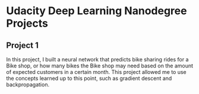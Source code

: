 # Udacity Deep Learning Nanodegree Projects

## Project 1
In this project, I built a neural network that predicts bike sharing rides for a Bike shop, or how many bikes the Bike shop may need based on the amount of expected customers in a certain month. This project allowed me to use the concepts learned up to this point, such as gradient descent and backpropagation.
